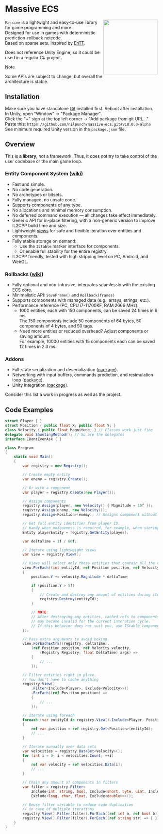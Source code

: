 # Massive ECS

<img align="right" width="180" height="180" src="https://github.com/user-attachments/assets/2ac615a8-5548-4abd-93b9-e11321e07d69">

`Massive` is a lightwight and easy-to-use library for game programming and more.  
Designed for use in games with deterministic prediction-rollback netcode.  
Based on sparse sets. Inspired by [EnTT](https://github.com/skypjack/entt).

Does not reference Unity Engine, so it could be used in a regular C# project.

> [!NOTE]
> Some APIs are subject to change, but overall the architecture is stable.

## Installation

Make sure you have standalone [Git](https://git-scm.com/downloads) installed first. Reboot after installation.  
In Unity, open "Window" -> "Package Manager".  
Click the "+" sign at the top left corner -> "Add package from git URL..."  
Paste this: `https://github.com/nilpunch/massive-ecs.git#v18.0.0-alpha`  
See minimum required Unity version in the `package.json` file.

## Overview

This is **a library**, not a framework. Thus, it does not try to take control of the user codebase or the main game loop.

### Entity Component System ([wiki](https://github.com/nilpunch/massive-ecs/wiki/Entity-Component-System))

- Fast and simple.
- No code generation.
- No archetypes or bitsets.
- Fully managed, no unsafe code.
- Supports components of any type.
- No allocations and minimal memory consumption.
- No deferred command execution — all changes take effect immediately.
- Generic API for in-place filtering, with a non-generic version to improve IL2CPP build time and size.
- Lightweight [views](https://github.com/nilpunch/massive-ecs/wiki/Entity-Component-System#what-is-allowed-during-iterations) for safe and flexible iteration over entities and components.
- Fully stable storage on demand:
  - Use the `IStable` marker interface for components.
  - Or enable full stability for the entire registry.
- IL2CPP friendly, tested with high stripping level on PC, Android, and WebGL.

### Rollbacks ([wiki](https://github.com/nilpunch/massive-ecs/wiki/Rollbacks))

- Fully optional and non-intrusive, integrates seamlessly with the existing ECS core.
- Minimalistic API: `SaveFrame()` and `Rollback(frames)`
- Supports components with managed data (e.g., arrays, strings, etc.).
- Performance reference (PC, CPU i7-11700KF, RAM 2666 MHz):  
  - 1000 entities, each with 150 components, can be saved 24 times in 6 ms.  
    The 150 components include 50 components of 64 bytes, 50 components of 4 bytes, and 50 tags.
  - Need more entities or reduced overhead? Adjust components or saving amount.  
    For example, 10000 entities with 15 components each can be saved 12 times in 2.3 ms.

### Addons

- Full-state serialization and deserialization ([package](https://github.com/nilpunch/massive-serialization)).
- Networking with input buffers, commands prediction, and resimulation loop ([package](https://github.com/nilpunch/massive-netcode)).
- Unity integration ([package](https://github.com/nilpunch/massive-unity-integration)).

Consider this list a work in progress as well as the project.

## Code Examples

```cs
struct Player { }
struct Position { public float X; public float Y; }
class Velocity { public float Magnitude; } // Classes work just fine
delegate void ShootingMethod(); // So are the delegates
interface IDontEvenAsk { }

class Program
{
	static void Main()
	{
		var registry = new Registry();

		// Create empty entity
		var enemy = registry.Create();

		// Or with a component
		var player = registry.Create(new Player());

		// Assign components
		registry.Assign(player, new Velocity() { Magnitude = 10f });
		registry.Assign(enemy, new Velocity());
		registry.Assign<Position>(enemy); // Assigns component without initialization

		// Get full entity identifier from player ID.
		// Handy when uniqueness is required, for example, when storing entities for later
		Entity playerEntity = registry.GetEntity(player);

		var deltaTime = 1f / 60f;

		// Iterate using lightweight views
		var view = registry.View();

		// Views will select only those entities that contain all the necessary components
		view.ForEach((int entityId, ref Position position, ref Velocity velocity) =>
		{
			position.Y += velocity.Magnitude * deltaTime;

			if (position.Y > 5f)
			{
				// Create and destroy any amount of entities during iteration
				registry.Destroy(entityId);
			}

			// NOTE:
			// After destroying any entities, cached refs to components
			// may become invalid for the current interation cycle.
			// If this behavior does not suit you, use IStable components
		});

		// Pass extra arguments to avoid boxing
		view.ForEachExtra((registry, deltaTime),
			(ref Position position, ref Velocity velocity,
				(Registry Registry, float DeltaTime) args) =>
			{
				// ...
			});

		// Filter entities right in place.
		// You don't have to cache anything
		registry.View()
			.Filter<Include<Player>, Exclude<Velocity>>()
			.ForEach((ref Position position) =>
			{
				// ...
			});

		// Iterate using foreach
		foreach (var entityId in registry.View().Include<Player, Position>())
		{
			ref var position = ref registry.Get<Position>(entityId);
			// ...
		}

		// Iterate manually over data sets
		var velocities = registry.DataSet<Velocity>();
		for (int i = 0; i < velocities.Count; ++i)
		{
			ref var velocity = ref velocities.Data[i];
			// ...
		}

		// Chain any amount of components in filters
		var filter = registry.Filter<
			Include<int, string, bool, Include<short, byte, uint, Include<ushort>>>,
			Exclude<long, char, float, Exclude<double>>>();

		// Reuse filter variable to reduce code duplication
		// in case of multiple iterations
		registry.View().Filter(filter).ForEach((ref int n, ref bool b) => { });
		registry.View().Filter(filter).ForEach((ref string str) => { });
	}
}
```
